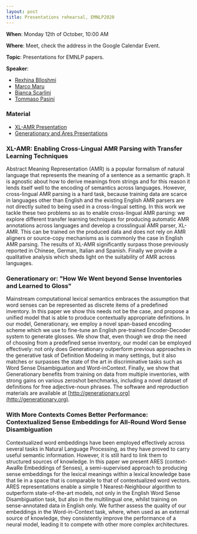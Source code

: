 ```yaml
---
layout: post
title: Presentations rehearsal, EMNLP2020
---
```

**When**:  Monday 12th of October, 10:00 AM

**Where**: Meet, check the address in the Google Calendar Event.

**Topic**: Presentations for EMNLP papers.

**Speaker**: 
- [Rexhina Blloshmi](https://twitter.com/rexhina_b)
- [Marco Maru](https://twitter.com/MarcoMaru3)
- [Bianca Scarlini](https://twitter.com/biancascarlini)
- [Tommaso Pasini](https://twitter.com/pasinit)

### Material
- [XL-AMR Presentation](https://drive.google.com/file/d/1RbdqAVK-HM4AO1BM5oCGq8GBD1KkOG4J/view?usp=sharing)
- [Generationary and Ares Presentations](https://drive.google.com/file/d/1hCEohE8hTl8wnVfBmlR9Fc1QHWdIkSKu/view?usp=sharing)
### XL-AMR: Enabling Cross-Lingual AMR Parsing with Transfer Learning Techniques
Abstract Meaning Representation (AMR) is a popular formalism of natural language that represents the meaning of a sentence as a semantic graph. It is agnostic about how to derive meanings from strings and for this reason it lends itself well to the encoding of semantics across languages. However, cross-lingual AMR parsing is a hard task, because training data are scarce in languages other than English and the existing English AMR parsers are not directly suited to being used in a cross-lingual setting. In this work we tackle these two problems so as to enable cross-lingual AMR parsing: we explore different transfer learning techniques for producing automatic AMR annotations across languages and develop a crosslingual AMR parser, XL-AMR. This can be trained on the produced data and does not rely on AMR aligners or source-copy mechanisms as is commonly the case in English AMR parsing. The results of XL-AMR significantly surpass those previously reported in Chinese, German, Italian and Spanish. Finally we provide a qualitative analysis which sheds light on the suitability of AMR across languages.

### Generationary or: "How We Went beyond Sense Inventories and Learned to Gloss"
Mainstream computational lexical semantics
embraces the assumption that word senses can
be represented as discrete items of a predefined inventory. In this paper we show this
needs not be the case, and propose a unified
model that is able to produce contextually appropriate definitions. In our model, Generationary, we employ a novel span-based encoding scheme which we use to fine-tune an English pre-trained Encoder-Decoder system to
generate glosses. We show that, even though
we drop the need of choosing from a predefined sense inventory, our model can be employed effectively: not only does Generationary outperform previous approaches in the generative task of Definition Modeling in many
settings, but it also matches or surpasses the
state of the art in discriminative tasks such
as Word Sense Disambiguation and Word-inContext. Finally, we show that Generationary
benefits from training on data from multiple
inventories, with strong gains on various zeroshot benchmarks, including a novel dataset
of definitions for free adjective-noun phrases.
The software and reproduction materials are
available at [http://generationary.org](http://generationary.org).

### With More Contexts Comes Better Performance: Contextualized Sense Embeddings for All-Round Word Sense Disambiguation
Contextualized word embeddings have been employed effectively across several tasks in Natural Language Processing, as they have proved to carry useful semantic information. However, it is still hard to link them to structured sources of knowledge. In this paper we present ARES (context-AwaRe Embeddings of Senses), a semi-supervised approach to producing sense embeddings for the lexical meanings within a lexical knowledge base that lie in a space that is comparable to that of contextualized word vectors. ARES representations enable a simple 1 Nearest-Neighbour algorithm to outperform state-of-the-art models, not only in the English Word Sense Disambiguation task, but also in the multilingual one, whilst training on sense-annotated data in English only. We further assess the quality of our embeddings in the Word-in-Context task, where, when used as an external source of knowledge, they consistently improve the performance of a neural model, leading it to compete with other more complex architectures.